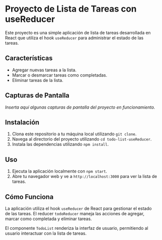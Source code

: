 # Proyecto de Lista de Tareas con useReducer

Este proyecto es una simple aplicación de lista de tareas desarrollada en React que utiliza el hook `useReducer` para administrar el estado de las tareas.

## Características

- Agregar nuevas tareas a la lista.
- Marcar o desmarcar tareas como completadas.
- Eliminar tareas de la lista.

## Capturas de Pantalla

_Inserta aquí algunas capturas de pantalla del proyecto en funcionamiento._

## Instalación

1. Clona este repositorio a tu máquina local utilizando `git clone`.
2. Navega al directorio del proyecto utilizando `cd todo-list-useReducer`.
3. Instala las dependencias utilizando `npm install`.

## Uso

1. Ejecuta la aplicación localmente con `npm start`.
2. Abre tu navegador web y ve a `http://localhost:3000` para ver la lista de tareas.

## Cómo Funciona

La aplicación utiliza el hook `useReducer` de React para gestionar el estado de las tareas. El reducer `todoReducer` maneja las acciones de agregar, marcar como completada y eliminar tareas.

El componente `TodoList` renderiza la interfaz de usuario, permitiendo al usuario interactuar con la lista de tareas.

